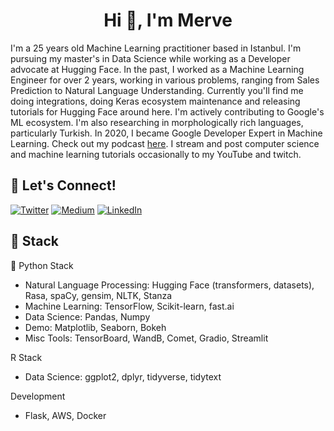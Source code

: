 <h1 align="center">Hi 👋, I'm Merve</h1>


I'm a 25 years old Machine Learning practitioner based in Istanbul. I'm pursuing my master's in Data Science while working as a Developer advocate at Hugging Face. In the past, I worked as a Machine Learning Engineer for over 2 years, working in various problems, ranging from Sales Prediction to Natural Language Understanding. Currently you'll find me doing integrations, doing Keras ecosystem maintenance and releasing tutorials for Hugging Face around here. I'm actively contributing to Google's ML ecosystem. I'm also researching in morphologically rich languages, particularly Turkish. In 2020, I became Google Developer Expert in Machine Learning. Check out my podcast [here](https://www.youtube.com/channel/UCU-KsNFmnZ_v3RZ7MKvCzDg). I stream and post computer science and machine learning tutorials occasionally to my YouTube and twitch.

## 🔗 Let's Connect!
<a href="https://twitter.com/mervenoyann" target="_blank"><img alt="Twitter" src="https://img.shields.io/badge/twitter-%231DA1F2.svg?&style=for-the-badge&logo=twitter&logoColor=white" /></a>
<a href="https://medium.com/@merveenoyan" target="_blank"><img alt="Medium" src="https://img.shields.io/badge/medium-%2312100E.svg?&style=for-the-badge&logo=medium&logoColor=white" /></a>
<a href="https://www.linkedin.com/in/merve-noyan-28b1a113a/" target="_blank"><img alt="LinkedIn" src="https://img.shields.io/badge/linkedin-%230077B5.svg?&style=for-the-badge&logo=linkedin&logoColor=white" /></a>

## 🔨 Stack 

🐍 Python Stack
- Natural Language Processing: Hugging Face (transformers, datasets), Rasa, spaCy, gensim, NLTK, Stanza
- Machine Learning: TensorFlow, Scikit-learn, fast.ai
- Data Science: Pandas, Numpy
- Demo: Matplotlib, Seaborn, Bokeh
- Misc Tools: TensorBoard, WandB, Comet, Gradio, Streamlit

R Stack
- Data Science: ggplot2, dplyr, tidyverse, tidytext

Development
- Flask, AWS, Docker
